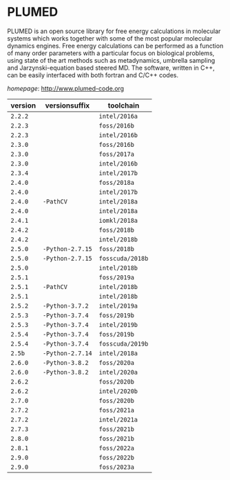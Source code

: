 # PLUMED

PLUMED is an open source library for free energy calculations in molecular systems which  works together with some of the most popular molecular dynamics engines. Free energy calculations can be   performed as a function of many order parameters with a particular  focus on biological problems, using  state of the art methods such as metadynamics, umbrella sampling and Jarzynski-equation based steered MD.  The software, written in C++, can be easily interfaced with both fortran and C/C++ codes.

*homepage*: <http://www.plumed-code.org>

version | versionsuffix | toolchain
--------|---------------|----------
``2.2.2`` |  | ``intel/2016a``
``2.2.3`` |  | ``foss/2016b``
``2.2.3`` |  | ``intel/2016b``
``2.3.0`` |  | ``foss/2016b``
``2.3.0`` |  | ``foss/2017a``
``2.3.0`` |  | ``intel/2016b``
``2.3.4`` |  | ``intel/2017b``
``2.4.0`` |  | ``foss/2018a``
``2.4.0`` |  | ``intel/2017b``
``2.4.0`` | ``-PathCV`` | ``intel/2018a``
``2.4.0`` |  | ``intel/2018a``
``2.4.1`` |  | ``iomkl/2018a``
``2.4.2`` |  | ``foss/2018b``
``2.4.2`` |  | ``intel/2018b``
``2.5.0`` | ``-Python-2.7.15`` | ``foss/2018b``
``2.5.0`` | ``-Python-2.7.15`` | ``fosscuda/2018b``
``2.5.0`` |  | ``intel/2018b``
``2.5.1`` |  | ``foss/2019a``
``2.5.1`` | ``-PathCV`` | ``intel/2018b``
``2.5.1`` |  | ``intel/2018b``
``2.5.2`` | ``-Python-3.7.2`` | ``intel/2019a``
``2.5.3`` | ``-Python-3.7.4`` | ``foss/2019b``
``2.5.3`` | ``-Python-3.7.4`` | ``intel/2019b``
``2.5.4`` | ``-Python-3.7.4`` | ``foss/2019b``
``2.5.4`` | ``-Python-3.7.4`` | ``fosscuda/2019b``
``2.5b`` | ``-Python-2.7.14`` | ``intel/2018a``
``2.6.0`` | ``-Python-3.8.2`` | ``foss/2020a``
``2.6.0`` | ``-Python-3.8.2`` | ``intel/2020a``
``2.6.2`` |  | ``foss/2020b``
``2.6.2`` |  | ``intel/2020b``
``2.7.0`` |  | ``foss/2020b``
``2.7.2`` |  | ``foss/2021a``
``2.7.2`` |  | ``intel/2021a``
``2.7.3`` |  | ``foss/2021b``
``2.8.0`` |  | ``foss/2021b``
``2.8.1`` |  | ``foss/2022a``
``2.9.0`` |  | ``foss/2022b``
``2.9.0`` |  | ``foss/2023a``
